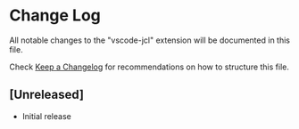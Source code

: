 # Change Log
All notable changes to the "vscode-jcl" extension will be documented in this file.

Check [Keep a Changelog](http://keepachangelog.com/) for recommendations on how to structure this file.

## [Unreleased]
- Initial release